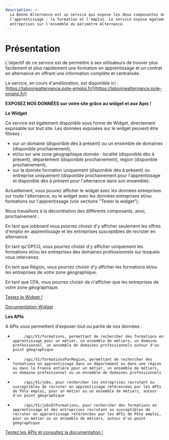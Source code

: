 ```yaml
---
description: >-
  La Bonne Alternance est un service qui expose les deux composantes de
  l'apprentissage : la formation et l'emploi. Ce service expose également les
  entreprises sur l'ensemble du périmètre Alternance.
---
```


# Présentation

L'objectif de ce service est de permettre à ses utilisateurs de trouver plus facilement et plus rapidement une formation en apprentissage et un contrat en alternance en offrant une information complète et centralisée.

Le service, en cours d'amélioration, est disponible ici : [https://labonnealternance.pole-emploi.fr/](https://labonnealternance.pole-emploi.fr/)

**EXPOSEZ NOS DONNÉES sur votre site grâce au widget et aux Apis !** 

**Le Widget**

Ce service est également disponible sous forme de Widget, directement exposable sur tout site. Les données exposées sur le widget peuvent être filtrées :

* sur un domaine \(disponible dès à présent\) ou un ensemble de domaines \(disponible prochainement\),
* et/ou sur une zone géographique donnée : localité \(disponible dès à présent\), département \(disponible prochainement\), région \(disponible prochainement\), 
* sur la donnée formation uniquement \(disponible dès à présent\) ou entreprise uniquement \(disponible prochainement pour l'apprentissage et disponible dès à présent pour l'alternance dans son ensemble\).

Actuellement, vous pouvez afficher le widget avec les données entreprises sur toute l'alternance, ou le widget avec les données entreprises et/ou formations sur l'apprentissage \(voir sections "Tester le widget"\).

Nous travaillons à la décorrélation des différents composants, ainsi, prochainement :

En tant que jobboard vous pourrez choisir d'y afficher seulement les offres d'emploi en apprentissage et les entreprises susceptibles de recruter en alternance.

En tant qu'OPCO, vous pourrez choisir d'y afficher uniquement les formations et/ou les entreprises des domaines professionnels sur lesquels vous intervenez.

En tant que Région, vous pourrez choisir d'y afficher les formations et/ou les entreprises de votre zone géographique.

En tant que CFA, vous pourrez choisir de n'afficher que les entreprises de votre zone géographique.

[Testez le Widget ! ](https://app.gitbook.com/@mission-apprentissage/s/la-bonne-alternance/~/drafts/-MM-Z9zgDemd_fDYLO4r/dou-viennent-les-donnees/tester-le-widget/@drafts)

[Documentation Widget](https://app.gitbook.com/@mission-apprentissage/s/la-bonne-alternance/~/drafts/-MM-Z9zgDemd_fDYLO4r/documentation/@drafts)

**Les APIs**

  
4 APIs vous permettent d'exposer tout ou partie de nos données : 

-          /api/V1/formations, permettant de rechercher des formations en apprentissage pour un métier, un ensemble de métiers, un domaine professionnel, un ensemble de domaines professionnels autour d'un point géographique

-          /api/V1/formationsParRegion, permettant de rechercher des formations en apprentissage dans un département ou dans une région ou dans la France entière pour un métier, un ensemble de métiers, un domaine professionnel ou un ensemble de domaines professionnels

-          ​/api​/V1​/jobs, pour rechercher les entreprises recrutant ou susceptibles de recruter en apprentissage référencées par les APIs de Pôle emploi, pour un métier ou un ensemble de métiers, autour d'un point géographique

-          /api/V1/jobsEtFormations, pour rechercher des formations en apprentissage et des entreprises recrutant ou susceptibles de recruter en apprentissage référencées par les APIs de Pôle emploi, pour un métier ou un ensemble de métiers, autour d'un point géographique

[Testez les APIs et consultez la documentation !](https://app.gitbook.com/@mission-apprentissage/s/la-bonne-alternance/~/drafts/-MM-Z9zgDemd_fDYLO4r/documentation-alternance-entreprises/@drafts)

